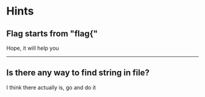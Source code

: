 # Hints
## Flag starts from "flag{"
Hope, it will help you

---

## Is there any way to find string in file?
I think there actually is, go and do it
